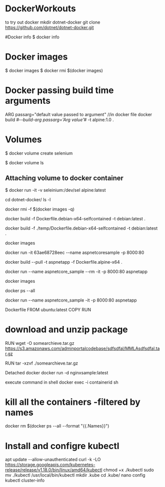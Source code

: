 # DockerWorkouts #
to try out docker
mkdir dotnet-docker
git clone https://github.com/dotnet/dotnet-docker.git

#Docker info
$ docker info

# Docker images #
$ docker images
$ docker rmi $(docker images)

# Docker passing build time arguments
ARG passarg="default value passed to argument" //in docker file
docker build #*--build-arg passarg='Arg value'*# -t alpine:1.0 .


# Volumes #

$ docker volume create selenium

$ docker volume ls

## Attaching volume to docker container ##
$ docker run -it -v seleinium:/dev/sel alpine:latest


cd dotnet-docker/
ls -l

docker rmi -f $(docker images -q)

docker build -f Dockerfile.debian-x64-selfcontained -t debian:latest .

docker build -f ./temp/Dockerfile.debian-x64-selfcontained -t debian:latest .

docker images

docker run -it 63ae68728eec --name aspnetcoresample -p 8000:80

docker build --pull -t aspnetapp -f Dockerfile.alpine-x64 .

docker run --name aspnetcore_sample --rm -it -p 8000:80 aspnetapp

docker images

docker ps --all

docker run --name aspnetcore_sample -it -p 8000:80 aspnetapp


Dockerfile
FROM ubuntu:latest
COPY
RUN

# download and unzip package
RUN wget -O somearchieve.tar.gz https://s3.amazonaws.com/adminportalcodebase/sdfsdfal/MMLAsdfsdfal.tar.gz

RUN tar -xzvf ./somearchieve.tar.gz

Detached docker 
docker run -d nginxsample:latest



execute command in shell
docker exec -i containerid sh

# kill all the containers -filtered by names #
docker rm $(docker ps --all --format "{{.Names}}")

# Install and configre kubectl
apt update --allow-unauthenticated
curl -k -LO https://storage.googleapis.com/kubernetes-release/release/v1.18.0/bin/linux/amd64/kubectl
chmod +x ./kubectl
sudo mv ./kubectl /usr/local/bin/kubectl
mkdir .kube
cd .kube/
nano config
kubectl cluster-info
